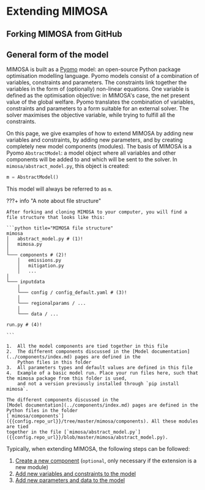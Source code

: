 # Extending MIMOSA

## Forking MIMOSA from GitHub

## General form of the model

MIMOSA is built as a [Pyomo](https://www.pyomo.org/) model: an open-source Python package optimisation modelling language. 
Pyomo models consist of a combination of variables, constraints and parameters. The constraints link together the variables
in the form of (optionally) non-linear equations. One variable is defined as the optimisation objective: in MIMOSA's case, 
the net present value of the global welfare. Pyomo translates the combination of variables, constraints and parameters to
a form suitable for an external solver. The solver maximises the objective variable, while trying to fulfill all the 
constraints.

On this page, we give examples of how to extend MIMOSA by adding new variables and constraints, by adding new parameters,
and by creating completely new model components (modules). The basis of MIMOSA is a Pyomo `AbstractModel`: a model object
where all variables and other components will be added to and which will be sent to the solver. In `mimosa/abstract_model.py`,
this object is created:

```python
m = AbstractModel()
```

This model will always be referred to as `m`.

???+ info "A note about file structure"

    After forking and cloning MIMOSA to your computer, you will find a file structure that looks like this:

    ```python title="MIMOSA file structure"
    mimosa
    │   abstract_model.py # (1)!
    │   mimosa.py
    │
    └─── components # (2)!
        │   emissions.py
        │   mitigation.py
        │   ...
    │
    └─── inputdata
        │
        └─── config / config_default.yaml # (3)!
        │
        └─── regionalparams / ...
        │
        └─── data / ...

    run.py # (4)!
    
    ```
    
    1.  All the model components are tied together in this file
    2.  The different components discussed in the [Model documentation](../components/index.md) pages are defined in the
        Python files in this folder
    3.  All parameters types and default values are defined in this file
    4.  Example of a basic model run. Place your run files here, such that the mimosa package from this folder is used,
        and not a version previously installed through `pip install mimosa`.

    The different components discussed in the
    [Model documentation](../components/index.md) pages are defined in the Python files in the folder
    [`mimosa/components`]({{config.repo_url}}/tree/master/mimosa/components). All these modules are tied
    together in the file [`mimosa/abstract_model.py`]({{config.repo_url}}/blob/master/mimosa/abstract_model.py).

Typically, when extending MIMOSA, the following steps can be followed:

1. [Create a new component](components.md) (`optional`, only necessary if the extension is a new module)
2. [Add new variables and constraints to the model](variables_constraints.md)
3. [Add new parameters and data to the model](parameters.md)